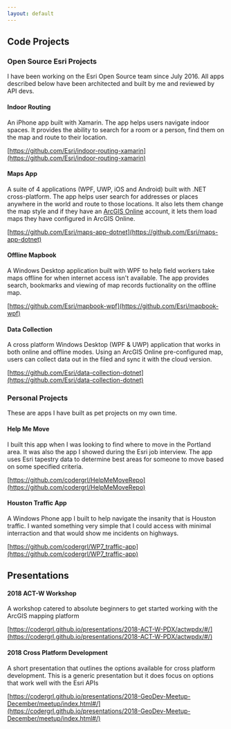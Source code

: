 ```yaml
---
layout: default
---
```


## Code Projects

### Open Source Esri Projects

I have been working on the Esri Open Source team since July 2016. All apps described below have been architected and built by me and reviewed by API devs.

#### Indoor Routing

An iPhone app built with Xamarin. The app helps users navigate indoor spaces. It provides the ability to search for a room or a person, find them on the map and route to their location. 

[https://github.com/Esri/indoor-routing-xamarin](https://github.com/Esri/indoor-routing-xamarin)

#### Maps App

A suite of 4 applications (WPF, UWP, iOS and Android) built with .NET cross-platform. The app helps user search for addresses or places anywhere in the world and route to those locations. It also lets them change the map style and if they have an [ArcGIS Online](https://www.arcgis.com/home/index.html) account, it lets them load maps they have configured in ArcGIS Online.

[https://github.com/Esri/maps-app-dotnet](https://github.com/Esri/maps-app-dotnet)

#### Offline Mapbook

A Windows Desktop application built with WPF to help field workers take maps offline for when internet access isn't available. The app provides search, bookmarks and viewing of map records fuctionality on the offline map. 

[https://github.com/Esri/mapbook-wpf](https://github.com/Esri/mapbook-wpf)

#### Data Collection

A cross platform Windows Desktop (WPF & UWP) application that works in both online and offline modes. Using an ArcGIS Online pre-configured map, users can collect data out in the filed and sync it with the cloud version. 

[https://github.com/Esri/data-collection-dotnet](https://github.com/Esri/data-collection-dotnet)

### Personal Projects

These are apps I have built as pet projects on my own time. 

#### Help Me Move

I built this app when I was looking to find where to move in the Portland area. It was also the app I showed during the Esri job interview. The app uses Esri tapestry data to determine best areas for someone to move based on some specified criteria. 

[https://github.com/codergrl/HelpMeMoveRepo](https://github.com/codergrl/HelpMeMoveRepo)

#### Houston Traffic App

A Windows Phone app I built to help navigate the insanity that is Houston traffic. I wanted something very simple that I could access with minimal interraction and that would show me incidents on highways. 

[https://github.com/codergrl/WP7_traffic-app](https://github.com/codergrl/WP7_traffic-app)

## Presentations

#### 2018 ACT-W Workshop

A workshop catered to absolute beginners to get started working with the ArcGIS mapping platform

[https://codergrl.github.io/presentations/2018-ACT-W-PDX/actwpdx/#/](https://codergrl.github.io/presentations/2018-ACT-W-PDX/actwpdx/#/)

#### 2018 Cross Platform Development

A short presentation that outlines the options available for cross platform development. This is a generic presentation but it does focus on options that work well with the Esri APIs

[https://codergrl.github.io/presentations/2018-GeoDev-Meetup-December/meetup/index.html#/](https://codergrl.github.io/presentations/2018-GeoDev-Meetup-December/meetup/index.html#/)




